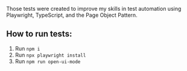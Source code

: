 Those tests were created to improve my skills in test automation using Playwright, TypeScript, and the Page Object Pattern.

## How to run tests:

1. Run `npm i`
1. Run `npx playwright install`
1. Run `npm run open-ui-mode`
